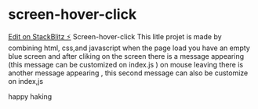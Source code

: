 # screen-hover-click

[Edit on StackBlitz ⚡️](https://stackblitz.com/edit/screan-hover-click)
Screen-hover-click
This litle projet is made by combining html, css,and javascript
when the page load you have an empty blue screen and after cliking on the screen there is a message appearing (this message can be customized on index.js ) on mouse leaving there is another message appearing , this second message can also be customize on index,js 

happy haking